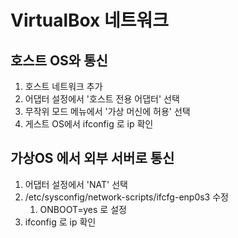 # VirtualBox 네트워크

## 호스트 OS와 통신
1. 호스트 네트워크 추가
2. 어댑터 설정에서 '호스트 전용 어댑터' 선택
3. 무작위 모드 메뉴에서 '가상 머신에 허용' 선택
4. 게스트 OS에서 ifconfig 로 ip 확인

## 가상OS 에서 외부 서버로 통신
1. 어댑터 설정에서 'NAT' 선택
2. /etc/sysconfig/network-scripts/ifcfg-enp0s3 수정
    1. ONBOOT=yes 로 설정
3. ifconfig 로 ip 확인